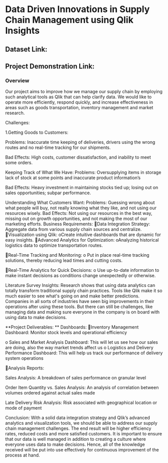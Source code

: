 # Data Driven Innovations in Supply Chain Management using Qlik Insights


## Dataset Link:

## Project Demonstration Link:


### Overview

Our project aims to improve how we manage our supply chain by employing such analytical tools as Qlik that can help clarify data. We would like to operate more efficiently, respond quickly, and increase effectiveness in areas such as goods transportation, inventory management and market research.

Challenges:

1.Getting Goods to Customers:

Problems: Inaccurate time keeping of deliveries, drivers using the wrong routes and no real-time tracking for our shipments.

Bad Effects: High costs, customer dissatisfaction, and inability to meet some orders.

Keeping Track of What We Have: Problems: Oversupplying items in storage lack of stock at some points and inaccurate product information’s

Bad Effects: Heavy investment in maintaining stocks tied up; losing out on sales opportunities; subpar performance.

Understanding What Customers Want:
Problems: Guessing wrong about what people will buy, not really knowing what they like, and not using our resources wisely.
Bad Effects: Not using our resources in the best way, missing out on growth opportunities, and not making the most of our marketing efforts.
Business Requirements: Data Integration Strategy: Aggregate data from various supply chain sources and centralize. Visualization using Qlik: oCreate intuitive dashboards that are dynamic for easy insights. Advanced Analytics for Optimization: oAnalyzing historical logistics data to optimize transportation routes.

Real-Time Tracking and Monitoring: o Put in place real-time tracking solutions, thereby reducing lead times and cutting costs.

Real-Time Analytics for Quick Decisions: o Use up-to-date information to make instant decisions as conditions change unexpectedly or otherwise.

Literature Survey Insights: Research shows that using data analytics can totally transform traditional supply chain practices. Tools like Qlik make it so much easier to see what's going on and make better predictions. Companies in all sorts of industries have seen big improvements in their operations after using these tools. But there can still be challenges, like managing data and making sure everyone in the company is on board with using data to make decisions.

**Project Deliverables: ** Dashboards: Inventory Management Dashboard: Monitor stock levels and operational efficiency

o Sales and Market Analysis Dashboard: This will let us see how our sales are doing, also the way market trends affect us o Logistics and Delivery Performance Dashboard: This will help us track our performance of delivery system operations

Analysis Reports:

Sales Analysis: A breakdown of sales performance on granular level

Order Item Quantity vs. Sales Analysis: An analysis of correlation between volumes ordered against actual sales made

Late Delivery Risk Analysis: Risk associated with geographical location or mode of payment

Conclusion: With a solid data integration strategy and Qlik’s advanced analytics and visualization tools, we should be able to address our supply chain management challenges. The end result will be higher efficiency rates, reduced costs and more satisfied customers. It is important to ensure that our data is well managed in addition to creating a culture where everyone uses data to make decisions. Hence, all of the knowledge received will be put into use effectively for continuous improvement of the process at hand.

